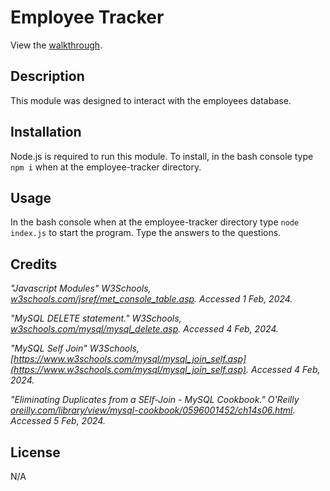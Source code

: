 # Employee Tracker

View the [walkthrough](https://drive.google.com/file/d/1xqSFKg74lcduvF46EPkjR9Uey9Ozf8-v/view?usp=sharing).


## Description

 This module was designed to interact with the employees database.

## Installation

Node.js is required to run this module.  To install, in the bash console type `npm i` when at the employee-tracker directory.

## Usage

In the bash console when at the employee-tracker directory type `node index.js` to start the program. Type the answers to the questions.

## Credits

*"Javascript Modules" W3Schools, *[w3schools.com/jsref/met_console_table.asp](https://www.w3schools.com/jsref/met_console_table.asp)*. Accessed 1 Feb, 2024.*

*"MySQL DELETE statement." W3Schools, *[w3schools.com/mysql/mysql_delete.asp](https://www.w3schools.com/mysql/mysql_delete.asp)*. Accessed 4 Feb, 2024.*

*"MySQL Self Join" W3Schools, *[https://www.w3schools.com/mysql/mysql_join_self.asp](https://www.w3schools.com/mysql/mysql_join_self.asp)*. Accessed 4 Feb, 2024.*

*"Eliminating Duplicates from a SElf-Join - MySQL Cookbook." O'Reilly *[oreilly.com/library/view/mysql-cookbook/0596001452/ch14s06.html](https://www.oreilly.com/library/view/mysql-cookbook/0596001452/ch14s06.html)*. Accessed 5 Feb, 2024.*

## License
N/A
